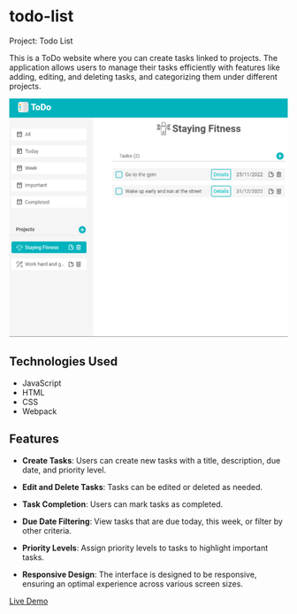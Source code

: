 # todo-list
Project: Todo List

This is a ToDo website where you can create tasks linked to projects. The application allows users to manage their tasks efficiently with features like adding, editing, and deleting tasks, and categorizing them under different projects.

<img src="src/assets/project-image/todo-list.png" alt="homepage's picture" >

## Technologies Used
- JavaScript
- HTML
- CSS
- Webpack

## Features

- **Create Tasks**: Users can create new tasks with a title, description, due date, and priority level.

- **Edit and Delete Tasks**: Tasks can be edited or deleted as needed.

- **Task Completion**: Users can mark tasks as completed.

- **Due Date Filtering**: View tasks that are due today, this week, or filter by other criteria.

- **Priority Levels**: Assign priority levels to tasks to highlight important tasks.

- **Responsive Design**: The interface is designed to be responsive, ensuring an optimal experience across various screen sizes.

[Live Demo](https://renatoguedes-dev.github.io/todo-list/)
